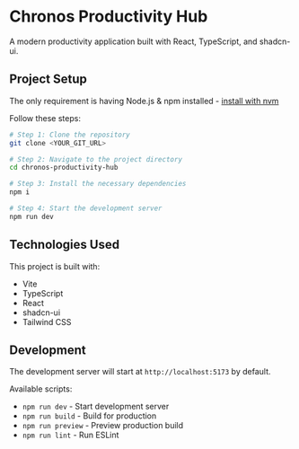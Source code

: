 # Chronos Productivity Hub

A modern productivity application built with React, TypeScript, and shadcn-ui.

## Project Setup

The only requirement is having Node.js & npm installed - [install with nvm](https://github.com/nvm-sh/nvm#installing-and-updating)

Follow these steps:

```sh
# Step 1: Clone the repository
git clone <YOUR_GIT_URL>

# Step 2: Navigate to the project directory
cd chronos-productivity-hub

# Step 3: Install the necessary dependencies
npm i

# Step 4: Start the development server
npm run dev
```

## Technologies Used

This project is built with:

- Vite
- TypeScript
- React
- shadcn-ui
- Tailwind CSS

## Development

The development server will start at `http://localhost:5173` by default.

Available scripts:
- `npm run dev` - Start development server
- `npm run build` - Build for production
- `npm run preview` - Preview production build
- `npm run lint` - Run ESLint

